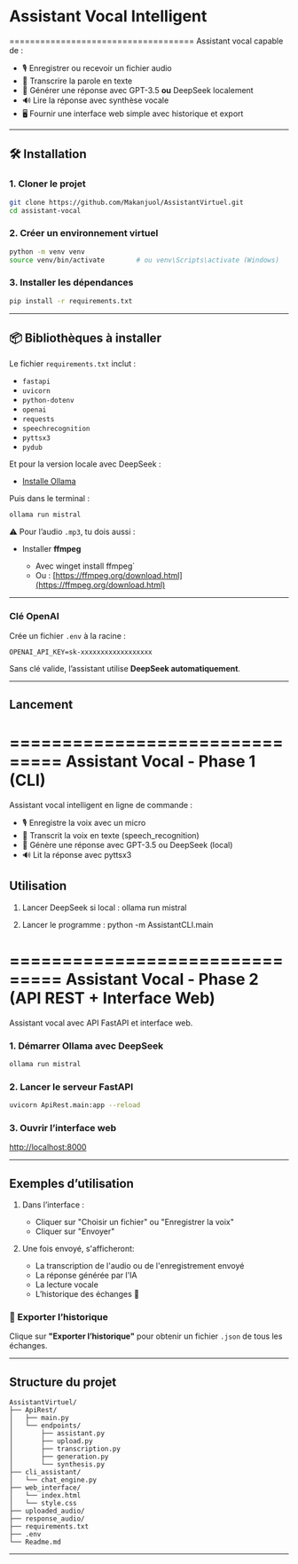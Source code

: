 
# Assistant Vocal Intelligent
====================================
Assistant vocal capable de :
- 🎙️ Enregistrer ou recevoir un fichier audio
- 📝 Transcrire la parole en texte
- 🤖 Générer une réponse avec GPT-3.5 **ou** DeepSeek localement
- 🔊 Lire la réponse avec synthèse vocale
- 🖥️ Fournir une interface web simple avec historique et export

---

## 🛠️ Installation

### 1. Cloner le projet
```bash
git clone https://github.com/Makanjuol/AssistantVirtuel.git
cd assistant-vocal
````

### 2. Créer un environnement virtuel

```bash
python -m venv venv
source venv/bin/activate        # ou venv\Scripts\activate (Windows)
```

### 3. Installer les dépendances

```bash
pip install -r requirements.txt
```

---

## 📦 Bibliothèques à installer

Le fichier `requirements.txt` inclut :

* `fastapi`
* `uvicorn`
* `python-dotenv`
* `openai`
* `requests`
* `speechrecognition`
* `pyttsx3`
* `pydub`

Et pour la version locale avec DeepSeek :

* [Installe Ollama](https://ollama.com/download)

Puis dans le terminal :

```bash
ollama run mistral
```

⚠️ Pour l’audio `.mp3`, tu dois aussi :

* Installer **ffmpeg**

  * Avec winget install ffmpeg`
  * Ou : [https://ffmpeg.org/download.html](https://ffmpeg.org/download.html)

---
### Clé OpenAI

Crée un fichier `.env` à la racine :

```
OPENAI_API_KEY=sk-xxxxxxxxxxxxxxxxxx
```

Sans clé valide, l’assistant utilise **DeepSeek automatiquement**.

---

## Lancement

===============================
Assistant Vocal - Phase 1 (CLI)
===============================

Assistant vocal intelligent en ligne de commande :

- 🎙️ Enregistre la voix avec un micro
- 📝 Transcrit la voix en texte (speech_recognition)
- 🤖 Génère une réponse avec GPT-3.5 ou DeepSeek (local)
- 🔊 Lit la réponse avec pyttsx3



Utilisation
-----------

1. Lancer DeepSeek si local :
   ollama run mistral

2. Lancer le programme :
   python -m AssistantCLI.main




===============================
Assistant Vocal - Phase 2 (API REST + Interface Web)
===============================

Assistant vocal avec API FastAPI et interface web.

### 1. Démarrer Ollama avec DeepSeek

```bash
ollama run mistral
```

### 2. Lancer le serveur FastAPI

```bash
uvicorn ApiRest.main:app --reload
```

### 3. Ouvrir l’interface web

[http://localhost:8000](http://localhost:8000)

---

## Exemples d’utilisation



1. Dans l’interface :

   * Cliquer sur "Choisir un fichier" ou "Enregistrer la voix"
   * Cliquer sur "Envoyer"

2. Une fois envoyé, s'afficheront:

   * La transcription de l'audio ou de l'enregistrement envoyé
   * La réponse générée par l'IA
   * La lecture vocale 
   * L’historique des échanges 📜

### 📁 Exporter l’historique

Clique sur **"Exporter l’historique"** pour obtenir un fichier `.json` de tous les échanges.


---

##  Structure du projet

```
AssistantVirtuel/
├── ApiRest/
│   ├── main.py
│   └── endpoints/
│       ├── assistant.py
│       ├── upload.py
│       ├── transcription.py
│       ├── generation.py
│       └── synthesis.py
├── cli_assistant/
│   └── chat_engine.py
├── web_interface/
│   └── index.html
│   └── style.css
├── uploaded_audio/
├── response_audio/
├── requirements.txt
├── .env
└── Readme.md
```

---


